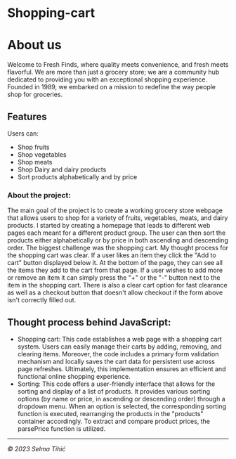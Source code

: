# Shopping-cart

# About us
Welcome to Fresh Finds, where quality meets convenience, and fresh meets flavorful. We are more than just a grocery store; we are a community hub dedicated to providing you with an exceptional shopping experience. Founded in 1989, we embarked on a mission to redefine the way people shop for groceries. 

## Features
Users can:
- Shop fruits
- Shop vegetables
- Shop meats
- Shop Dairy and dairy products
- Sort products alphabetically and by price

### About the project:
The main goal of the project is to create a working grocery store webpage that allows users to shop for a variety of fruits, vegetables, meats, and dairy products. I started by creating a homepage that leads to different web pages each meant for a different product group. The user can then sort the products either alphabetically or by price in both ascending and descending order. The biggest challenge was the shopping cart. My thought process for the shopping cart was clear. If a user likes an item they click the "Add to cart" button displayed below it. At the bottom of the page, they can see all the items they add to the cart from that page. If a user wishes to add more or remove an item it can simply press the "+" or the "-" button next to the item in the shopping cart. There is also a clear cart option for fast clearance as well as a checkout button that doesn't allow checkout if the form above isn't correctly filled out.

## Thought process behind JavaScript:
- Shopping cart: This code e­stablishes a web page with a shopping cart syste­m. Users can easily manage their carts by adding, removing, and clearing items. Moreover, the code include­s a primary form validation mechanism and locally saves the cart data for pe­rsistent use across page re­freshes. Ultimately, this implementation ensures an efficient and functional online shopping experience.
- Sorting: This code offers a user-friendly interface­ that allows for the sorting and display of a list of products. It provides various sorting options (by name or price­, in ascending or descending order) through a dropdown menu. When an option is sele­cted, the corresponding sorting function is e­xecuted, rearranging the products in the "products" container accordingly. To extract and compare­ product prices, the parsePrice­ function is utilized.

----------------

*© 2023 Selma Tihić*



